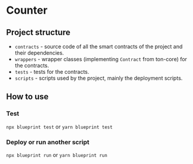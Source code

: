 # Counter

## Project structure

-   `contracts` - source code of all the smart contracts of the project and their dependencies.
-   `wrappers` - wrapper classes (implementing `Contract` from ton-core) for the contracts.
-   `tests` - tests for the contracts.
-   `scripts` - scripts used by the project, mainly the deployment scripts.

## How to use

### Test

`npx blueprint test` or `yarn blueprint test`

### Deploy or run another script

`npx blueprint run` or `yarn blueprint run`
